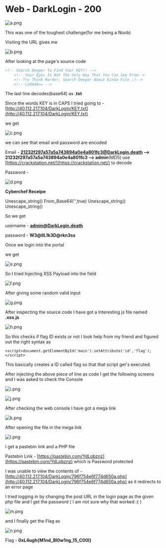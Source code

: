 # Web - DarkLogin - 200

![a.png](a.png)

This was one of the toughest challenge(for me being a Noob)

Visiting the URL gives me

![b.png](b.png)

After looking at the page's source code

```html
<!-- Search Deeper To Find Your KEY!! -->
    <!-- Your Eyes Is Not The Only Way That You Can See From-->
    <!--Try Think Harder, Search Deeper About Kinda File ;)-->
    <!-- LnR4dA== -->
```

The last line decodes(base64) as **.txt**

Since the words KEY is in CAPS I tried going to - [http://40.112.217.104/DarkLogin/KEY.txt](http://40.112.217.104/DarkLogin/KEY.txt)

we get 

![c.png](c.png)

we can see that email and password are encoded

Email - **21232f297a57a5a743894a0e4a801fc3@DarkLogin.death —> 21232f297a57a5a743894a0e4a801fc3 —> admin**(MD5) use [https://crackstation.net/](https://crackstation.net/) to decode

Password - 

![d.png](d.png)

**Cyberchef Receipe** 

Unescape_string()
From_Base64('',true)
Unescape_string()
Unescape_string()

So we get 

username - **admin@DarkLogin.death**

password - **W3@llL1k3D@rkn3ss**

Once we login into the portal 

we get 

![e.png](e.png)

So I tried Injecting XSS Payload into the field

![f.png](f.png)

After giving some random valid input

![g.png](g.png)

After inspecting the source code I have got a Interesting js file named **.xss.js**

![h.png](h.png)

So this checks if flag ID exists or not I took help from my friend and figured out the right syntax as

`<script>document.getElementById('main').setAttribute('id','flag');</script>`

This basically creates a ID called flag so that that script get's executed.

After injecting the above piece of line as code I get the following screens and I was asked to check the Console

![i.png](i.png)

![j.png](j.png)

After checking the web console I have got a mega link

![k.png](k.png)

After opening the file in the mega link

![l.png](l.png)

I get a pastebin link and a PHP file

Pastebin Link - [https://pastebin.com/YdLpbznz](https://pastebin.com/YdLpbznz) which is Password protected

I was unable to view the contents of   - [http://40.112.217.104/DarkLogin/796f754e6f774d650a.php](http://40.112.217.104/DarkLogin/796f754e6f774d650a.php) as it redirects to an error page

I tried logging in by changing the post URL in the login page as the given php file and I get the password ( I am not sure why that worked :{ )

![m.png](m.png)

and I finally get the Flag as 

![n.png](n.png)

Flag - **0xL4ugh{M1nd_Bl0w1ng_15_C00l}**
